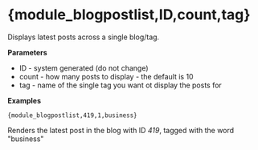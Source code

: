 # {module_blogpostlist,ID,count,tag}

Displays latest posts across a single blog/tag.

**Parameters**

* ID - system generated (do not change)
* count - how many posts to display - the default is 10
* tag - name of the single tag you want ot display the posts for

**Examples**

`{module_blogpostlist,419,1,business}` 

Renders the latest post in the blog with ID *419*, tagged with the word "business"